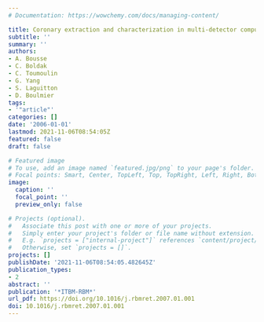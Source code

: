 ```yaml
---
# Documentation: https://wowchemy.com/docs/managing-content/

title: Coronary extraction and characterization in multi-detector computed tomography
subtitle: ''
summary: ''
authors:
- A. Bousse
- C. Boldak
- C. Toumoulin
- G. Yang
- S. Laguitton
- D. Boulmier
tags:
- '"article"'
categories: []
date: '2006-01-01'
lastmod: 2021-11-06T08:54:05Z
featured: false
draft: false

# Featured image
# To use, add an image named `featured.jpg/png` to your page's folder.
# Focal points: Smart, Center, TopLeft, Top, TopRight, Left, Right, BottomLeft, Bottom, BottomRight.
image:
  caption: ''
  focal_point: ''
  preview_only: false

# Projects (optional).
#   Associate this post with one or more of your projects.
#   Simply enter your project's folder or file name without extension.
#   E.g. `projects = ["internal-project"]` references `content/project/deep-learning/index.md`.
#   Otherwise, set `projects = []`.
projects: []
publishDate: '2021-11-06T08:54:05.482645Z'
publication_types:
- 2
abstract: ''
publication: '*ITBM-RBM*'
url_pdf: https://doi.org/10.1016/j.rbmret.2007.01.001
doi: 10.1016/j.rbmret.2007.01.001
---
```

